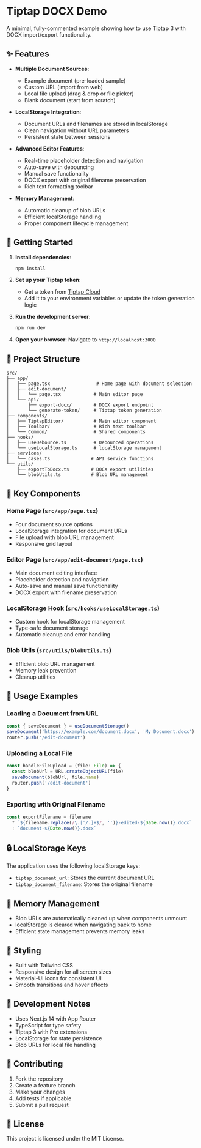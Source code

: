 # Tiptap DOCX Demo

A minimal, fully-commented example showing how to use Tiptap 3 with DOCX import/export functionality.

## ✨ Features

- **Multiple Document Sources**: 
  - Example document (pre-loaded sample)
  - Custom URL (import from web)
  - Local file upload (drag & drop or file picker)
  - Blank document (start from scratch)

- **LocalStorage Integration**: 
  - Document URLs and filenames are stored in localStorage
  - Clean navigation without URL parameters
  - Persistent state between sessions

- **Advanced Editor Features**:
  - Real-time placeholder detection and navigation
  - Auto-save with debouncing
  - Manual save functionality
  - DOCX export with original filename preservation
  - Rich text formatting toolbar

- **Memory Management**:
  - Automatic cleanup of blob URLs
  - Efficient localStorage handling
  - Proper component lifecycle management

## 🚀 Getting Started

1. **Install dependencies**:
   ```bash
   npm install
   ```

2. **Set up your Tiptap token**:
   - Get a token from [Tiptap Cloud](https://tiptap.dev/cloud)
   - Add it to your environment variables or update the token generation logic

3. **Run the development server**:
   ```bash
   npm run dev
   ```

4. **Open your browser**:
   Navigate to `http://localhost:3000`

## 📁 Project Structure

```
src/
├── app/
│   ├── page.tsx                 # Home page with document selection
│   ├── edit-document/
│   │   └── page.tsx            # Main editor page
│   └── api/
│       ├── export-docx/        # DOCX export endpoint
│       └── generate-token/     # Tiptap token generation
├── components/
│   ├── TiptapEditor/           # Main editor component
│   ├── Toolbar/                # Rich text toolbar
│   └── Common/                 # Shared components
├── hooks/
│   ├── useDebounce.ts          # Debounced operations
│   └── useLocalStorage.ts      # localStorage management
├── services/
│   └── cases.ts               # API service functions
└── utils/
    ├── exportToDocx.ts        # DOCX export utilities
    └── blobUtils.ts           # Blob URL management
```

## 🔧 Key Components

### Home Page (`src/app/page.tsx`)
- Four document source options
- LocalStorage integration for document URLs
- File upload with blob URL management
- Responsive grid layout

### Editor Page (`src/app/edit-document/page.tsx`)
- Main document editing interface
- Placeholder detection and navigation
- Auto-save and manual save functionality
- DOCX export with filename preservation

### LocalStorage Hook (`src/hooks/useLocalStorage.ts`)
- Custom hook for localStorage management
- Type-safe document storage
- Automatic cleanup and error handling

### Blob Utils (`src/utils/blobUtils.ts`)
- Efficient blob URL management
- Memory leak prevention
- Cleanup utilities

## 🎯 Usage Examples

### Loading a Document from URL
```typescript
const { saveDocument } = useDocumentStorage()
saveDocument('https://example.com/document.docx', 'My Document.docx')
router.push('/edit-document')
```

### Uploading a Local File
```typescript
const handleFileUpload = (file: File) => {
  const blobUrl = URL.createObjectURL(file)
  saveDocument(blobUrl, file.name)
  router.push('/edit-document')
}
```

### Exporting with Original Filename
```typescript
const exportFilename = filename 
  ? `${filename.replace(/\.[^/.]+$/, '')}-edited-${Date.now()}.docx`
  : `document-${Date.now()}.docx`
```

## 🔒 LocalStorage Keys

The application uses the following localStorage keys:
- `tiptap_document_url`: Stores the current document URL
- `tiptap_document_filename`: Stores the original filename

## 🧹 Memory Management

- Blob URLs are automatically cleaned up when components unmount
- localStorage is cleared when navigating back to home
- Efficient state management prevents memory leaks

## 🎨 Styling

- Built with Tailwind CSS
- Responsive design for all screen sizes
- Material-UI icons for consistent UI
- Smooth transitions and hover effects

## 📝 Development Notes

- Uses Next.js 14 with App Router
- TypeScript for type safety
- Tiptap 3 with Pro extensions
- LocalStorage for state persistence
- Blob URLs for local file handling

## 🤝 Contributing

1. Fork the repository
2. Create a feature branch
3. Make your changes
4. Add tests if applicable
5. Submit a pull request

## 📄 License

This project is licensed under the MIT License.
